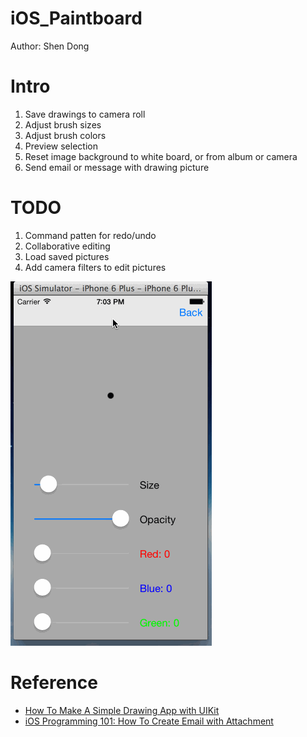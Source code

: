 # iOS_Paintboard

Author: Shen Dong

# Intro

1. Save drawings to camera roll
2. Adjust brush sizes
3. Adjust brush colors
4. Preview selection
5. Reset image background to white board, or from album or camera
6. Send email or message with drawing picture

# TODO

1. Command patten for redo/undo
2. Collaborative editing
3. Load saved pictures
4. Add camera filters to edit pictures

![](./drawingBoard_demo.gif)

# Reference

* [How To Make A Simple Drawing App with UIKit](http://www.raywenderlich.com/18840/how-to-make-a-simple-drawing-app-with-uikit)
* [iOS Programming 101: How To Create Email with Attachment](http://www.appcoda.com/ios-programming-create-email-attachment/)
